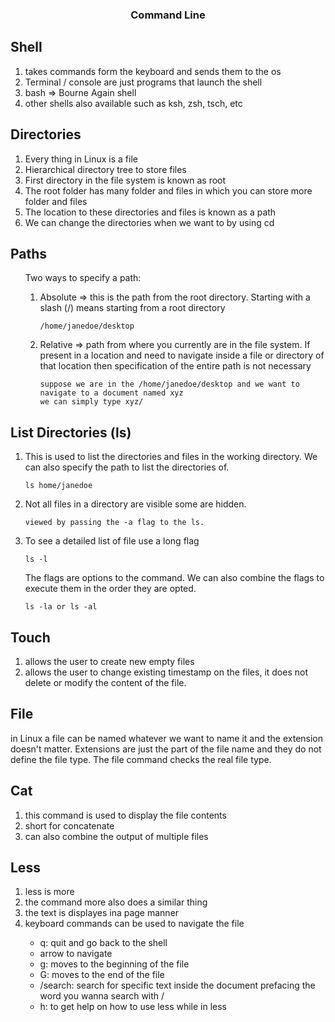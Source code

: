 <center> <h3>Command Line </h3></center>

## Shell
<ol>
<li>takes commands form the keyboard and sends them to the os</li>
<li>Terminal / console are just programs that launch the shell</li>
<li>bash => Bourne Again shell</li>
<li>other shells also available such as ksh, zsh, tsch, etc</li>
</ol>

## Directories
<ol>
<li>Every thing in Linux is a file</li>
<li>Hierarchical directory tree to store files</li>
<li>First directory in the file system is known as root</li>
<li> The root folder has many folder and files in which you can store more folder and files</li>
<li>The location to these directories and files is known as a path </li>
<li> We can change the directories when we want to by using cd </li>
</ol>

## Paths
<ol>
Two ways to specify a path:

<ol>
<li>Absolute => this is the path from the root directory. Starting with a slash (/) means starting from a root directory</li>

	/home/janedoe/desktop
<li>Relative => path from where you currently are in the file system. If present in a location and need to navigate inside a file or directory of that location then specification of the entire path is not necessary</li>

	suppose we are in the /home/janedoe/desktop and we want to navigate to a document named xyz 
	we can simply type xyz/ 
</ol>
</ol>

## List Directories (ls)
<ol>
<li>
This is used to list the directories and files in the working directory. We can also specify the path to list the directories of.
</li>

	ls home/janedoe

<li>
Not all files in a directory are visible some are hidden.
</li>

	viewed by passing the -a flag to the ls.

<li>
To see a detailed list of file use a long flag
</li>

	ls -l

The  flags are options to the command. We can also combine the flags to execute them in the order they are opted.

	ls -la or ls -al
</ol>

## Touch
<ol>
<li>allows the user to create new empty files</li>
<li> allows the user to change existing timestamp on the files, it does not delete or modify the content of the file.</li>
</ol>

## File
in Linux a file can be named whatever we want to name it and the extension doesn't matter. Extensions are just the part of the file name and they do not define the file type. The file command checks the real file type.

## Cat 
<ol>
<li>this command is used to display the file contents</li>
<li>short for concatenate</li>
<li>can also combine the output of multiple files</li> 
</ol>

## Less
<ol>
<li>less is more </li>
<li>the command more also does a similar thing </li>
<li>the text is displayes ina page manner</li>
<li>keyboard commands can be used to navigate the file</li>
<ul>
<li>q: quit and go back to the shell </li>
<li>arrow to navigate  </li>
<li>g: moves to the beginning of the file </li>
<li>G: moves to the end of the file </li>
<li>/search: search for specific text inside the document prefacing the word you wanna search with / </li>
<li>h: to get help on how to use less while in less </li>
</ul>
</ol>

